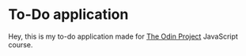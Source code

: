 # To-Do application

Hey, this is my to-do application made for [The Odin Project](https://www.theodinproject.com) JavaScript course.